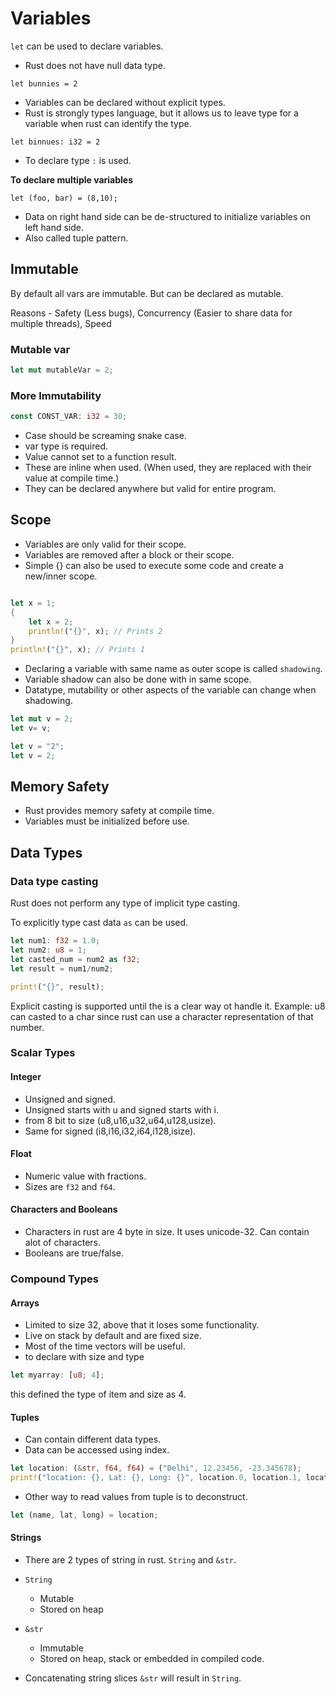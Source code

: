 # Variables

`let` can be used to declare variables.

- Rust does not have null data type.

```
let bunnies = 2
```
- Variables can be declared without explicit types.
- Rust is strongly types language, but it allows us to leave type for a variable when rust can identify the type.

```
let binnues: i32 = 2
```
- To declare type `:` is used.

**To declare multiple variables**

```
let (foo, bar) = (8,10);
```



- Data on right hand side can be de-structured to initialize variables on left hand side.
- Also called tuple pattern.

## Immutable

By default all vars are immutable. But can be declared as mutable.

Reasons - Safety (Less bugs), Concurrency (Easier to share data for multiple threads), Speed

### Mutable var

```rust
let mut mutableVar = 2;    
```

### More Immutability

```rust
const CONST_VAR: i32 = 30;    
```

- Case should be screaming snake case.
- var type is required.
- Value cannot set to a function result.
- These are inline when used. (When used, they are replaced with their value at compile time.)
- They can be declared anywhere but valid for entire program.


## Scope

- Variables are only valid for their scope.
- Variables are removed after a block or their scope.
- Simple {} can also be used to execute some code and create a new/inner scope.

```rust

let x = 1;
{
    let x = 2;
    println!("{}", x); // Prints 2
}
println!("{}", x); // Prints 1
```
- Declaring a variable with same name as outer scope is called `shadowing`.
- Variable shadow can also be done with in same scope.
- Datatype, mutability or other aspects of the variable can change when shadowing.

```rust
let mut v = 2;
let v= v;
```

```rust
let v = "2";
let v = 2;
```

## Memory Safety

- Rust provides memory safety at compile time.
- Variables must be initialized before use.

## Data Types

### Data type casting
Rust does not perform any type of implicit type casting.

To explicitly type cast data `as` can be used.
```rust
let num1: f32 = 1.0;
let num2: u8 = 1;
let casted_num = num2 as f32;
let result = num1/num2;

print!("{}", result);
```

Explicit casting is supported until the is a clear way ot handle it. Example: u8 can casted to a char since rust
can use a character representation of that number.

### Scalar Types

#### Integer
- Unsigned and signed.
- Unsigned starts with u and signed starts with i.
- from 8 bit to size (u8,u16,u32,u64,u128,usize).
- Same for signed (i8,i16,i32,i64,i128,isize).

#### Float

- Numeric value with fractions.
- Sizes are `f32` and `f64`.

#### Characters and Booleans

- Characters in rust are 4 byte in size. It uses unicode-32. Can contain alot of characters.
- Booleans are true/false.

### Compound Types

#### Arrays

- Limited to size 32, above that it loses some functionality.
- Live on stack by default and are fixed size.
- Most of the time vectors will be useful.
- to declare with size and type

```rust
let myarray: [u8; 4];
```
this defined the type of item and size as 4.


#### Tuples

- Can contain different data types.
- Data can be accessed using index.

```rust
let location: (&str, f64, f64) = ("Delhi", 12.23456, -23.345678);
print!("location: {}, Lat: {}, Long: {}", location.0, location.1, location.2);
```

- Other way to read values from tuple is to deconstruct.

```rust
let (name, lat, long) = location;
```

#### Strings

- There are 2 types of string in rust. `String` and `&str`.
- `String`
    - Mutable
    - Stored on heap
- `&str`
    - Immutable
    - Stored on heap, stack or embedded in compiled code.

- Concatenating string slices `&str` will result in `String`.







